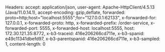 
Headers: accept: application/json, user-agent: Apache-HttpClient/4.5.13 (Java/11.0.14.1), accept-encoding: gzip,deflate, forwarded: proto=http;host="localhost:5555";for="127.0.0.1:62133", x-forwarded-for: 127.0.0.1, x-forwarded-proto: http, x-forwarded-prefix: /order-service, x-forwarded-port: 5555, x-forwarded-host: localhost:5555, host: 172.30.121.35:8772, x-b3-traceid: 416e206266cd711e, x-b3-spanid: e49c11341dbefd97, x-b3-parentspanid: 416e206266cd711e, x-b3-sampled: 1, content-length: 0


